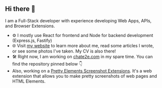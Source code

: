 ## Hi there 👋

I am a Full-Stack developer with experience developing Web Apps, APIs, and Browser Extensions.

  - ⚙️ I mostly use React for frontend and Node for backend development (Express.js, Fastify)
  - 🌐 Visit [my website](https://boryssey.com) to learn more about me, read some articles I wrote, or see some photos I've taken. My CV is also there!
  - 🛠️ Right now, I am working on [chate2e.com](https://chate2e.com) in my spare time. You can find the repository pinned below 👇
  - Also, working on a [Pretty Elements Screenshot Extensions](https://github.com/boryssey/pretty-elements-screenshots-extension). It's a web extension that allows you to make pretty screenshots of web pages and HTML Elements.

